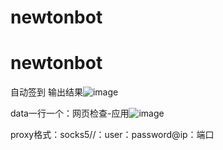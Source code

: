 # newtonbot
# newtonbot
自动签到
输出结果![image](https://github.com/user-attachments/assets/444afc85-8ab9-42e0-9d32-944562c09fc5)


data一行一个：网页检查-应用![image](https://github.com/user-attachments/assets/cd29f788-49ab-4629-bed4-e246b6c3ac04)

proxy格式：socks5//：user：password@ip：端口

